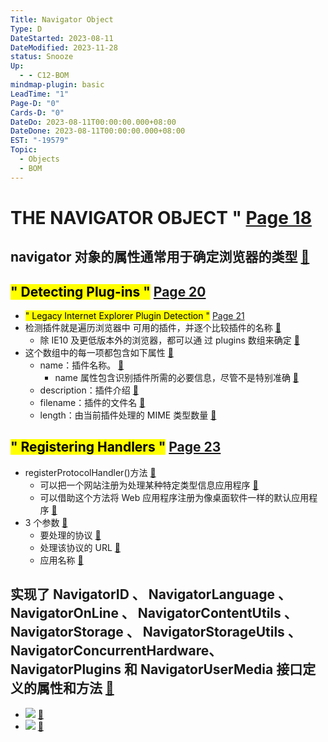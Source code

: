 ```yaml
---
Title: Navigator Object
Type: D
DateStarted: 2023-08-11
DateModified: 2023-11-28
status: Snooze
Up:
  - - C12-BOM
mindmap-plugin: basic
LeadTime: "1"
Page-D: "0"
Cards-D: "0"
DateDo: 2023-08-11T00:00:00.000+08:00
DateDone: 2023-08-11T00:00:00.000+08:00
EST: "-19579"
Topic:
  - Objects
  - BOM
---
```


# THE NAVIGATOR OBJECT " [Page 18 ](zotero://open-pdf/library/items/Q5ZZIU26?page=18&annotation=DKXDHXN4)

## navigator 对象的属性通常用于确定浏览器的类型 [📌](<obsidian://jump-to-pdf?pdf=Source%2FS-JS%2FB-JS%2FProJS%2FJavaScript%E9%AB%98%E7%BA%A7%E7%A8%8B%E5%BA%8F%E8%AE%BE%E8%AE%A1(%E7%AC%AC4%E7%89%88%20%E4%B8%AD%E6%96%87%E9%AB%98%E6%B8%85).pdf&annotate=7e32ecbc-69c6-d33f>)

## <mark class="hltr-gray ">" Detecting Plug-ins "</mark> [Page 20 ](zotero://open-pdf/library/items/Q5ZZIU26?page=20&annotation=PKE25HEH)

- <mark class="hltr-gray ">" Legacy Internet Explorer Plugin Detection "</mark> [Page 21 ](zotero://open-pdf/library/items/Q5ZZIU26?page=21&annotation=QBZ25CBD)
- 检测插件就是遍历浏览器中 可用的插件，并逐个比较插件的名称 [📌](<obsidian://jump-to-pdf?pdf=Source%2FS-JS%2FB-JS%2FProJS%2FJavaScript%E9%AB%98%E7%BA%A7%E7%A8%8B%E5%BA%8F%E8%AE%BE%E8%AE%A1(%E7%AC%AC4%E7%89%88%20%E4%B8%AD%E6%96%87%E9%AB%98%E6%B8%85).pdf&annotate=3b9bca68-193d-8a5f>)
  - 除 IE10 及更低版本外的浏览器，都可以通 过 plugins 数组来确定 [📌](<obsidian://jump-to-pdf?pdf=Source%2FS-JS%2FB-JS%2FProJS%2FJavaScript%E9%AB%98%E7%BA%A7%E7%A8%8B%E5%BA%8F%E8%AE%BE%E8%AE%A1(%E7%AC%AC4%E7%89%88%20%E4%B8%AD%E6%96%87%E9%AB%98%E6%B8%85).pdf&annotate=f35089f6-0ede-2ae3>)
- 这个数组中的每一项都包含如下属性 [📌](<obsidian://jump-to-pdf?pdf=Source%2FS-JS%2FB-JS%2FProJS%2FJavaScript%E9%AB%98%E7%BA%A7%E7%A8%8B%E5%BA%8F%E8%AE%BE%E8%AE%A1(%E7%AC%AC4%E7%89%88%20%E4%B8%AD%E6%96%87%E9%AB%98%E6%B8%85).pdf&annotate=09706c43-a051-1b87>)
  - name：插件名称。 [📌](<obsidian://jump-to-pdf?pdf=Source%2FS-JS%2FB-JS%2FProJS%2FJavaScript%E9%AB%98%E7%BA%A7%E7%A8%8B%E5%BA%8F%E8%AE%BE%E8%AE%A1(%E7%AC%AC4%E7%89%88%20%E4%B8%AD%E6%96%87%E9%AB%98%E6%B8%85).pdf&annotate=c09057a9-3428-ec52>)
    - name 属性包含识别插件所需的必要信息，尽管不是特别准确 [📌](<obsidian://jump-to-pdf?pdf=Source%2FS-JS%2FB-JS%2FProJS%2FJavaScript%E9%AB%98%E7%BA%A7%E7%A8%8B%E5%BA%8F%E8%AE%BE%E8%AE%A1(%E7%AC%AC4%E7%89%88%20%E4%B8%AD%E6%96%87%E9%AB%98%E6%B8%85).pdf&annotate=50427bd5-69bc-a4f1>)
  - description：插件介绍 [📌](<obsidian://jump-to-pdf?pdf=Source%2FS-JS%2FB-JS%2FProJS%2FJavaScript%E9%AB%98%E7%BA%A7%E7%A8%8B%E5%BA%8F%E8%AE%BE%E8%AE%A1(%E7%AC%AC4%E7%89%88%20%E4%B8%AD%E6%96%87%E9%AB%98%E6%B8%85).pdf&annotate=9fc2e455-e764-7fbb>)
  - filename：插件的文件名 [📌](<obsidian://jump-to-pdf?pdf=Source%2FS-JS%2FB-JS%2FProJS%2FJavaScript%E9%AB%98%E7%BA%A7%E7%A8%8B%E5%BA%8F%E8%AE%BE%E8%AE%A1(%E7%AC%AC4%E7%89%88%20%E4%B8%AD%E6%96%87%E9%AB%98%E6%B8%85).pdf&annotate=7e338021-5bcb-e066>)
  - length：由当前插件处理的 MIME 类型数量 [📌](<obsidian://jump-to-pdf?pdf=Source%2FS-JS%2FB-JS%2FProJS%2FJavaScript%E9%AB%98%E7%BA%A7%E7%A8%8B%E5%BA%8F%E8%AE%BE%E8%AE%A1(%E7%AC%AC4%E7%89%88%20%E4%B8%AD%E6%96%87%E9%AB%98%E6%B8%85).pdf&annotate=1026a5ad-db0c-8a6e>)

## <mark class="hltr-gray ">" Registering Handlers "</mark> [Page 23 ](zotero://open-pdf/library/items/Q5ZZIU26?page=23&annotation=9VIMVXDX)

- registerProtocolHandler()方法 [📌](<obsidian://jump-to-pdf?pdf=Source%2FS-JS%2FB-JS%2FProJS%2FJavaScript%E9%AB%98%E7%BA%A7%E7%A8%8B%E5%BA%8F%E8%AE%BE%E8%AE%A1(%E7%AC%AC4%E7%89%88%20%E4%B8%AD%E6%96%87%E9%AB%98%E6%B8%85).pdf&annotate=131f5207-d01d-4cdd>)
  - 可以把一个网站注册为处理某种特定类型信息应用程序 [📌](<obsidian://jump-to-pdf?pdf=Source%2FS-JS%2FB-JS%2FProJS%2FJavaScript%E9%AB%98%E7%BA%A7%E7%A8%8B%E5%BA%8F%E8%AE%BE%E8%AE%A1(%E7%AC%AC4%E7%89%88%20%E4%B8%AD%E6%96%87%E9%AB%98%E6%B8%85).pdf&annotate=b1f788c8-142f-65d3>)
  - 可以借助这个方法将 Web 应用程序注册为像桌面软件一样的默认应用程序 [📌](<obsidian://jump-to-pdf?pdf=Source%2FS-JS%2FB-JS%2FProJS%2FJavaScript%E9%AB%98%E7%BA%A7%E7%A8%8B%E5%BA%8F%E8%AE%BE%E8%AE%A1(%E7%AC%AC4%E7%89%88%20%E4%B8%AD%E6%96%87%E9%AB%98%E6%B8%85).pdf&annotate=502fc751-ee83-1f1d>)
- 3 个参数 [📌](<obsidian://jump-to-pdf?pdf=Source%2FS-JS%2FB-JS%2FProJS%2FJavaScript%E9%AB%98%E7%BA%A7%E7%A8%8B%E5%BA%8F%E8%AE%BE%E8%AE%A1(%E7%AC%AC4%E7%89%88%20%E4%B8%AD%E6%96%87%E9%AB%98%E6%B8%85).pdf&annotate=f3695f53-64c3-c8b1>)
  - 要处理的协议 [📌](<obsidian://jump-to-pdf?pdf=Source%2FS-JS%2FB-JS%2FProJS%2FJavaScript%E9%AB%98%E7%BA%A7%E7%A8%8B%E5%BA%8F%E8%AE%BE%E8%AE%A1(%E7%AC%AC4%E7%89%88%20%E4%B8%AD%E6%96%87%E9%AB%98%E6%B8%85).pdf&annotate=bbc423d1-1044-c51d>)
  - 处理该协议的 URL [📌](<obsidian://jump-to-pdf?pdf=Source%2FS-JS%2FB-JS%2FProJS%2FJavaScript%E9%AB%98%E7%BA%A7%E7%A8%8B%E5%BA%8F%E8%AE%BE%E8%AE%A1(%E7%AC%AC4%E7%89%88%20%E4%B8%AD%E6%96%87%E9%AB%98%E6%B8%85).pdf&annotate=14ba1dc1-e351-37b9>)
  - 应用名称 [📌](<obsidian://jump-to-pdf?pdf=Source%2FS-JS%2FB-JS%2FProJS%2FJavaScript%E9%AB%98%E7%BA%A7%E7%A8%8B%E5%BA%8F%E8%AE%BE%E8%AE%A1(%E7%AC%AC4%E7%89%88%20%E4%B8%AD%E6%96%87%E9%AB%98%E6%B8%85).pdf&annotate=61ff06d1-f4ef-e24c>)

## 实现了 NavigatorID 、 NavigatorLanguage 、 NavigatorOnLine 、 NavigatorContentUtils 、 NavigatorStorage 、 NavigatorStorageUtils 、 NavigatorConcurrentHardware、NavigatorPlugins 和 NavigatorUserMedia 接口定义的属性和方法 [📌](<obsidian://jump-to-pdf?pdf=Source%2FS-JS%2FB-JS%2FProJS%2FJavaScript%E9%AB%98%E7%BA%A7%E7%A8%8B%E5%BA%8F%E8%AE%BE%E8%AE%A1(%E7%AC%AC4%E7%89%88%20%E4%B8%AD%E6%96%87%E9%AB%98%E6%B8%85).pdf&annotate=732951e1-5a3b-2d7e>)

- ![](1691737442874.png) [📌](<obsidian://jump-to-pdf?pdf=Source%2FS-JS%2FB-JS%2FProJS%2FJavaScript%E9%AB%98%E7%BA%A7%E7%A8%8B%E5%BA%8F%E8%AE%BE%E8%AE%A1(%E7%AC%AC4%E7%89%88%20%E4%B8%AD%E6%96%87%E9%AB%98%E6%B8%85).pdf&annotate=ebc1c210-61d9-378a>)
- ![](1691737457348.png) [📌](<obsidian://jump-to-pdf?pdf=Source%2FS-JS%2FB-JS%2FProJS%2FJavaScript%E9%AB%98%E7%BA%A7%E7%A8%8B%E5%BA%8F%E8%AE%BE%E8%AE%A1(%E7%AC%AC4%E7%89%88%20%E4%B8%AD%E6%96%87%E9%AB%98%E6%B8%85).pdf&annotate=aaadce16-fcc5-a961>)

